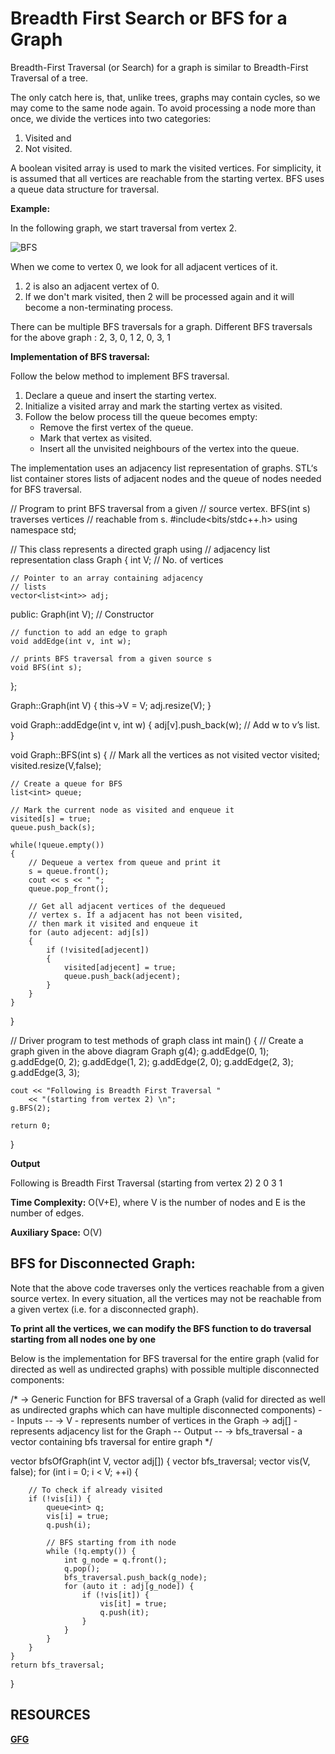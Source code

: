 # Breadth First Search or BFS for a Graph


Breadth-First Traversal (or Search) for a graph is similar to Breadth-First Traversal of a tree. 

The only catch here is, that, unlike trees, graphs may contain cycles, so we may come to the same node again. To avoid processing a node more than once, we divide the vertices into two categories:

1. Visited and
2. Not visited.

A boolean visited array is used to mark the visited vertices. For simplicity, it is assumed that all vertices are reachable from the starting vertex. BFS uses a queue data structure for traversal.

**Example:**

In the following graph, we start traversal from vertex 2.

![BFS](https://media.geeksforgeeks.org/wp-content/uploads/bfs-5.png)

When we come to vertex 0, we look for all adjacent vertices of it. 

1. 2 is also an adjacent vertex of 0.
2. If we don't mark visited, then 2 will be processed again and it will become a non-terminating process.


There can be multiple BFS traversals for a graph. Different BFS traversals for the above graph :
2, 3, 0, 1
2, 0, 3, 1

**Implementation of BFS traversal:**

Follow the below method to implement BFS traversal.

1. Declare a queue and insert the starting vertex.
2. Initialize a visited array and mark the starting vertex as visited.
3. Follow the below process till the queue becomes empty:
    * Remove the first vertex of the queue.
    * Mark that vertex as visited.
    * Insert all the unvisited neighbours of the vertex into the queue.

The implementation uses an adjacency list representation of graphs. STL‘s list container stores lists of adjacent nodes and the queue of nodes needed for BFS traversal.

// Program to print BFS traversal from a given
// source vertex. BFS(int s) traverses vertices
// reachable from s.
#include<bits/stdc++.h>
using namespace std;

// This class represents a directed graph using
// adjacency list representation
class Graph
{
	int V; // No. of vertices

	// Pointer to an array containing adjacency
	// lists
	vector<list<int>> adj;
public:
	Graph(int V); // Constructor

	// function to add an edge to graph
	void addEdge(int v, int w);

	// prints BFS traversal from a given source s
	void BFS(int s);
};

Graph::Graph(int V)
{
	this->V = V;
	adj.resize(V);
}

void Graph::addEdge(int v, int w)
{
	adj[v].push_back(w); // Add w to v’s list.
}

void Graph::BFS(int s)
{
	// Mark all the vertices as not visited
	vector<bool> visited;
	visited.resize(V,false);

	// Create a queue for BFS
	list<int> queue;

	// Mark the current node as visited and enqueue it
	visited[s] = true;
	queue.push_back(s);

	while(!queue.empty())
	{
		// Dequeue a vertex from queue and print it
		s = queue.front();
		cout << s << " ";
		queue.pop_front();

		// Get all adjacent vertices of the dequeued
		// vertex s. If a adjacent has not been visited,
		// then mark it visited and enqueue it
		for (auto adjecent: adj[s])
		{
			if (!visited[adjecent])
			{
				visited[adjecent] = true;
				queue.push_back(adjecent);
			}
		}
	}
}

// Driver program to test methods of graph class
int main()
{
	// Create a graph given in the above diagram
	Graph g(4);
	g.addEdge(0, 1);
	g.addEdge(0, 2);
	g.addEdge(1, 2);
	g.addEdge(2, 0);
	g.addEdge(2, 3);
	g.addEdge(3, 3);

	cout << "Following is Breadth First Traversal "
		<< "(starting from vertex 2) \n";
	g.BFS(2);

	return 0;
}


**Output**

Following is Breadth First Traversal (starting from vertex 2) 
2 0 3 1 

**Time Complexity:**  O(V+E), where V is the number of nodes and E is the number of edges.

**Auxiliary Space:** O(V)

## BFS for Disconnected Graph:

Note that the above code traverses only the vertices reachable from a given source vertex. In every situation, all the vertices may not be reachable from a given vertex (i.e. for a disconnected graph). 

**To print all the vertices, we can modify the BFS function to do traversal starting from all nodes one by one**

Below is the implementation for BFS traversal for the entire graph (valid for directed as well as undirected graphs) with possible multiple disconnected components:



/*
-> Generic Function for BFS traversal of a Graph
(valid for directed as well as undirected graphs
which can have multiple disconnected components)
-- Inputs --
-> V - represents number of vertices in the Graph
-> adj[] - represents adjacency list for the Graph
-- Output --
-> bfs_traversal - a vector containing bfs traversal
for entire graph
*/

vector<int> bfsOfGraph(int V, vector<int> adj[])
{
	vector<int> bfs_traversal;
	vector<bool> vis(V, false);
	for (int i = 0; i < V; ++i) {
		
		// To check if already visited
		if (!vis[i]) {
			queue<int> q;
			vis[i] = true;
			q.push(i);
			
			// BFS starting from ith node
			while (!q.empty()) {
				int g_node = q.front();
				q.pop();
				bfs_traversal.push_back(g_node);
				for (auto it : adj[g_node]) {
					if (!vis[it]) {
						vis[it] = true;
						q.push(it);
					}
				}
			}
		}
	}
	return bfs_traversal;
}



## RESOURCES
[**GFG**](https://www.geeksforgeeks.org/breadth-first-search-or-bfs-for-a-graph/)

